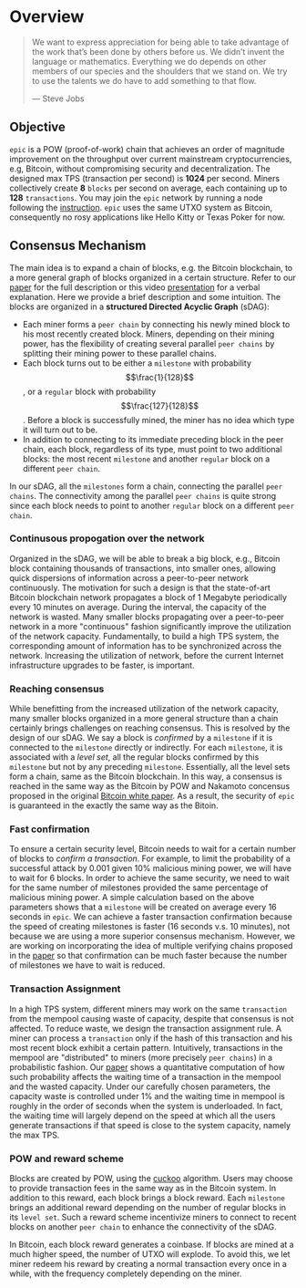 # Overview

> We want to express appreciation for being able to take advantage of the work that’s been done by others before us. We didn’t invent the language or mathematics. Everything we do depends on other members of our species and the shoulders that we stand on. We try to use the talents we do have to add something to that flow.
>
> — Steve Jobs

## Objective

`epic` is a POW (proof-of-work) chain that achieves an order of magnitude improvement on the throughput over current mainstream cryptocurrencies, e.g, Bitcoin, without compromising security and decentralization. The designed max TPS (transaction per second) is **1024** per second. Miners collectively create **8** `blocks` per second on average, each containing up to **128** `transactions`. You may join the `epic` network by running a node following the [instruction](getting-started/compile-run). `epic` uses the same UTXO system as Bitcoin, consequently no rosy applications like Hello Kitty or Texas Poker for now.

## Consensus Mechanism

The main idea is to expand a chain of blocks, e.g. the Bitcoin blockchain, to a more general graph of blocks organized in a certain structure. Refer to our [paper](https://arxiv.org/abs/1901.02755) for the full description or this video [presentation](https://youtu.be/UEeYkIvl6dA) for a verbal explanation. Here we provide a brief description and some intuition. The blocks are organized in a **structured Directed Acyclic Graph** (sDAG): 

- Each miner forms a `peer chain` by connecting his newly mined block to his most recently created block. Miners, depending on their mining power, has the flexibility of creating several parallel `peer chains` by splitting their mining power to these parallel chains.
- Each block turns out to be either a `milestone` with probability $$\frac{1}{128}$$, or a `regular` block with probability $$\frac{127}{128}$$. Before a block is successfully mined, the miner has no idea which type it will turn out to be.
- In addition to connecting to its immediate preceding block in the peer chain, each block, regardless of its type, must point to two additional blocks: the most recent `milestone` and another `regular` block on a different `peer chain`.  

In our sDAG, all the `milestones` form a chain, connecting the parallel `peer chains`. The connectivity among the parallel `peer chains` is quite strong since each block needs to point to another `regular` block on a different `peer chain`. 

### Continusous propogation over the network

Organized in the sDAG, we will be able to break a big block, e.g., Bitcoin block containing thousands of transactions, into smaller ones, allowing quick dispersions of information across a peer-to-peer network continuously. The motivation for such a design is that the state-of-art Bitcoin blockchain network propagates a block of 1 Megabyte periodically every 10 minutes on average. During the interval, the capacity of the network is wasted. Many smaller blocks propagating over a peer-to-peer network in a more "continuous" fashion significantly improve the utilization of the network capacity. Fundamentally, to build a high TPS system, the corresponding amount of information has to be synchronized across the network. Increasing the utilization of network, before the current Internet infrastructure upgrades to be faster, is important.

### Reaching consensus 

While benefitting from the increased utilization of the network capacity, many smaller blocks organized in a more general structure than a chain certainly brings challenges on reaching consensus. This is resolved by the design of our sDAG. We say a block is *confirmed* by a `milestone` if it is connected to the `milestone` directly or indirectly. For each `milestone`, it is associated with a *level set*, all the regular blocks confirmed by this `milestone` but not by any preceding `milestone`. Essentially, all the level sets form a chain, same as the Bitcoin blockchain. In this way, a consensus is reached in the same way as the Bitcoin by POW and Nakamoto concensus proposed in the original [Bitcoin white paper](https://bitcoin.org/bitcoin.pdf). As a result, the security of `epic` is guaranteed in the exactly the same way as the Bitoin.

### Fast confirmation

To ensure a certain security level, Bitcoin needs to wait for a certain number of blocks to *confirm a transaction*. For example, to limit the probability of a successful attack by 0.001 given 10% malicious mining power, we will have to wait for 6 blocks. In order to achieve the same security, we need to wait for the same number of milestones provided the same percentage of malicious mining power. A simple calculation based on the above parameters shows that a `milestone` will be created on average every 16 seconds in `epic`. We can achieve a faster transaction confirmation because the speed of creating milestones is faster (16 seconds v.s. 10 minutes), not because we are using a more superior consensus mechanism. However, we are working on incorporating the idea of multiple verifying chains proposed in the [paper](https://arxiv.org/abs/1810.08092) so that confirmation can be much faster because the number of milestones we have to wait is reduced. 

### Transaction Assignment

In a high TPS system, different miners may work on the same `transaction` from the mempool causing waste of capacity, despite that consensus is not affected. To reduce waste, we design the transaction assignment rule. A miner can process a `transaction` only if the hash of this transaction and his most recent block exhibit a certain pattern. Intuitively, transactions in the mempool are "distributed" to miners (more precisely `peer chains`) in a probabilistic fashion.  Our [paper](https://arxiv.org/abs/1901.02755) shows a quantitative computation of how such probability affects the waiting time of a transaction in the mempool and the wasted capacity. Under our carefully chosen parameters, the capacity waste is controlled under 1% and the waiting time in mempool is roughly in the order of seconds when the system is underloaded. In fact, the waiting time will largely depend on the speed at which all the users generate transactions if that speed is close to the system capacity, namely the max TPS. 

### POW and reward scheme

Blocks are created by POW, using the [cuckoo](https://github.com/tromp/cuckoo) algorithm. Users may choose to provide transaction fees in the same way as in the Bitcoin system. In addition to this reward, each block brings a block reward. Each `milestone` brings an additional reward depending on the number of regular blocks in its `level set`. Such a reward scheme incentivize miners to connect to recent blocks on another `peer chain` to enhance the connectivity of the sDAG. 

In Bitcoin, each block reward generates a coinbase. If blocks are mined at a much higher speed, the number of UTXO will explode. To avoid this, we let miner redeem his reward by creating a normal transaction every once in a while, with the frequency completely depending on the miner. 